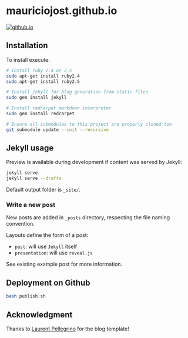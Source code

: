 # mauriciojost.github.io


[![github.io](https://img.shields.io/badge/github-io-22bb22.svg)](https://mauriciojost.github.io/)

## Installation

To install execute:

```bash
# Install ruby 2.4 or 2.5
sudo apt-get install ruby2.4
sudo apt-get install ruby2.5

# Install jekyll for blog generation from static files
sudo gem install jekyll

# Install redcarpet markdown interpreter
sudo gem install redcarpet

# Ensure all submodules to this project are properly cloned too
git submodule update --init --recursive
```


## Jekyll usage

Preview is available during development if content was served by Jekyll:

```bash
jekyll serve
jekyll serve --drafts
```

Default output folder is `_site/`.

### Write a new post

New posts are added in `_posts` directory, respecting the file naming convention.

Layouts define the form of a post:

- `post`: will use `Jekyll` itself
- `presentation`: will use `reveal.js`

See existing example post for more information. 

## Deployment on Github

```bash
bash publish.sh
```

## Acknowledgment

Thanks to [Laurent Pellegrino](http://www.pellegrino.link/) for the blog template!
